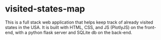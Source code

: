 # visited-states-map
This is a full stack web application that helps keep track of already visited states in the USA. It is built with HTML, CSS, and JS (PlotlyJS) on the front-end, with a python flask server and SQLite db on the back-end.
